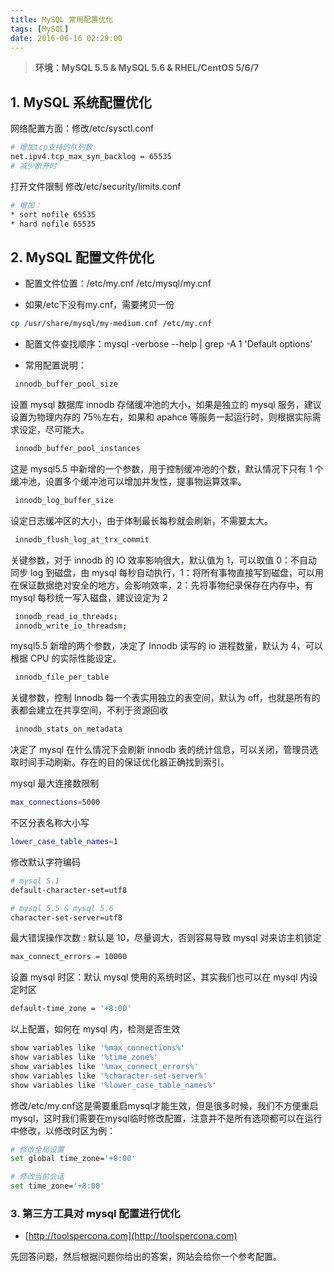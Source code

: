 ```yaml
---
title: MySQL 常用配置优化
tags: [MySQL]
date: 2016-06-16 02:29:00
---
```



> **环境：MySQL 5.5 & MySQL 5.6 & RHEL/CentOS 5/6/7**

## 1. MySQL 系统配置优化

网络配置方面：修改/etc/sysctl.conf

```bash
# 增加tcp支持的队列数
net.ipv4.tcp_max_syn_backlog = 65535
# 减少断开时
```

打开文件限制 修改/etc/security/limits.conf

```bash
# 增加：
* sort nofile 65535
* hard nofile 65535
```

## 2.  MySQL 配置文件优化

* 配置文件位置：/etc/my.cnf /etc/mysql/my.cnf

* 如果/etc下没有my.cnf，需要拷贝一份

```bash
cp /usr/share/mysql/my-medium.cnf /etc/my.cnf
```

* 配置文件查找顺序：mysql -verbose --help | grep -A 1 'Default options'

* 常用配置说明：

```bash
 innodb_buffer_pool_size
```

设置 mysql 数据库 innodb 存储缓冲池的大小，如果是独立的 mysql 服务，建议设置为物理内存的 75％左右，如果和 apahce 等服务一起运行时，则根据实际需求设定，尽可能大。

```bash
 innodb_buffer_pool_instances
```

这是 mysql5.5 中新增的一个参数，用于控制缓冲池的个数，默认情况下只有 1 个缓冲池，设置多个缓冲池可以增加并发性，提事物运算效率。

```bash
 innodb_log_buffer_size
```

设定日志缓冲区的大小，由于体制最长每秒就会刷新，不需要太大。

```bash
 innodb_flush_log_at_trx_commit
```

关键参数，对于 innodb 的 IO 效率影响很大，默认值为 1，可以取值 0：不自动同步 log 到磁盘，由 mysql 每秒自动执行，1：将所有事物直接写到磁盘，可以用在保证数据绝对安全的地方，会影响效率，2：先将事物纪录保存在内存中，有 mysql 每秒统一写入磁盘，建议设定为 2

```bash
 innodb_read_io_threads;
 innodb_write_io_threadsm;
```

mysql5.5 新增的两个参数，决定了 Innodb 读写的 io 进程数量，默认为 4，可以根据 CPU 的实际性能设定。

```bash
 innodb_file_per_table
```

关键参数，控制 Innodb 每一个表实用独立的表空间，默认为 off，也就是所有的表都会建立在共享空间，不利于资源回收

```bash
 innodb_stats_on_metadata
```

决定了 mysql 在什么情况下会刷新 innodb 表的统计信息，可以关闭，管理员选取时间手动刷新。存在的目的保证优化器正确找到索引。

 mysql 最大连接数限制

```bash
max_connections=5000
```

 不区分表名称大小写

```bash
lower_case_table_names=1
```

 修改默认字符编码

```bash
# mysql 5.1
default-character-set=utf8

# mysql 5.5 & mysql 5.6
character-set-server=utf8
```

 最大错误操作次数 : 默认是 10，尽量调大，否则容易导致 mysql 对来访主机锁定

```bash
max_connect_errors = 10000
```

 设置 mysql 时区：默认 mysql 使用的系统时区，其实我们也可以在 mysql 内设定时区

```bash
default-time_zone = '+8:00'
```

 以上配置，如何在 mysql 内，检测是否生效

```bash
show variables like '%max_connections%'
show variables like '%time_zone%'
show variables like '%max_connect_errors%'
show variables like '%character-set-server%'
show variables like '%lower_case_table_names%'
```

 修改/etc/my.cnf这是需要重启mysql才能生效，但是很多时候，我们不方便重启mysql，这时我们需要在mysql临时修改配置，注意并不是所有选项都可以在运行中修改，以修改时区为例：

```bash
# 修改全局设置
set global time_zone='+8:00'

# 修改当前会话
set time_zone='+8:00'
```

### 3.  第三方工具对 mysql 配置进行优化

* [http://toolspercona.com](http://toolspercona.com)

先回答问题，然后根据问题你给出的答案，网站会给你一个参考配置。
